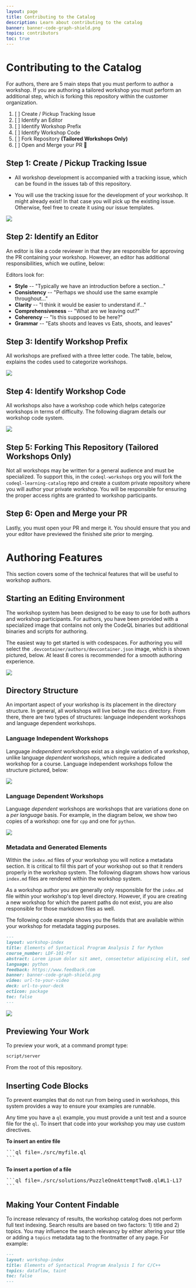 ```yaml
---
layout: page
title: Contributing to the Catalog
description: Learn about contributing to the catalog
banner: banner-code-graph-shield.png
topics: contributors
toc: true
---
```


# Contributing to the Catalog

For authors, there are 5 main steps that you must perform to author a workshop.
If you are authoring a tailored workshop you must perform an additional step,
which is forking this repository within the customer organization.

1. [ ] Create / Pickup Tracking Issue
2. [ ] Identify an Editor
3. [ ] Identify Workshop Prefix
4. [ ] Identify Workshop Code
5. [ ] Fork Repository **(Tailored Workshops Only)**
6. [ ] Open and Merge your PR :tada:

## Step 1: Create / Pickup Tracking Issue

- All workshop development is accompanied with a tracking issue, which can be
  found in the issues tab of this repository.

- You will use the tracking issue for the development of your workshop. It might
  already exist! In that case you will pick up the existing issue. Otherwise,
  feel free to create it using our issue templates.

<img src="/assets/images/issue-template.png">

## Step 2: Identify an Editor

An editor is like a code reviewer in that they are responsible for approving the
PR containing your workshop. However, an editor has additional
responsibilities, which we outline, below:

Editors look for:

- **Style** -- "Typically we have an introduction before a section..."
- **Consistency** -- "Perhaps we should use the same example throughout..."
- **Clarity** -- "I think it would be easier to understand if..."
- **Comprehensiveness** -- "What are we leaving out?"
- **Coherency** -- "Is this supposed to be here?"
- **Grammar** -- "Eats shoots and leaves vs Eats, shoots, and leaves"

## Step 3: Identify Workshop Prefix

All workshops are prefixed with a three letter code. The table, below, explains
the codes used to categorize workshops.

<img src="/assets/images/workshop-prefixes.png">

## Step 4: Identify Workshop Code

All workshops also have a workshop code which helps categorize workshops in
terms of difficulty. The following diagram details our workshop code system.

<img src="/assets/images/workshop-code.png">

## Step 5: Forking This Repository (Tailored Workshops Only)

Not all workshops may be written for a general audience and must be specialized.
To support this, in the `codeql-workshops` org you will fork the
`codeql-learning-catalog` repo and create a custom private repository where you
will author your private workshop. You will be responsible for ensuring the
proper access rights are granted to workshop participants.

## Step 6: Open and Merge your PR

Lastly, you must open your PR and merge it. You should ensure that you and your editor have
previewed the finished site prior to merging.

# Authoring Features

This section covers some of the technical features that will be useful to
workshop authors.

## Starting an Editing Environment

The workshop system has been designed to be easy to use for both authors and
workshop participants. For authors, you have been provided with a specialized
image that contains not only the CodeQL binaries but additional binaries and
scripts for authoring.

The easiest way to get started is with codespaces. For authoring you will select
the `.devcontainer/authors/devcontainer.json` image, which is shown pictured,
below. At least 8 cores is recommended for a smooth authoring experience.

<img src="/assets/images/codespaces.png">

## Directory Structure

An important aspect of your workshop is its placement in the directory
structure. In general, all workshops will live below the `docs` directory. From
there, there are two types of structures: language independent workshops and
language dependent workshops.

### Language Independent Workshops

Language _independent_ workshops exist as a single variation of a workshop,
unlike language _dependent_ workshops, which require a dedicated workshop for a
course. Language independent workshops follow the structure pictured, below:

<img src="/assets/images/language-independent-structure.png">

### Language Dependent Workshops

Language _dependent_ workshops are workshops that are variations done on a _per
language_ basis. For example, in the diagram below, we show two copies of a
workshop: one for `cpp` and one for `python`.

<img src="/assets/images/language-dependent-structure.png">

### Metadata and Generated Elements

Within the `index.md` files of your workshop you will notice a metadata section.
It is critical to fill this part of your workshop out so that it renders
properly in the workshop system. The following diagram shows how various
`index.md` files are rendered within the workshop system.

As a workshop author you are generally only responsible for the `index.md` file
within your workshop's top level directory. However, if you are creating a new
workshop for which the parent paths do not exist, you are also responsible for
those markdown files as well.

The following code example shows you the fields that are available within your
workshop for metadata tagging purposes.

```markdown
---
layout: workshop-index
title: Elements of Syntactical Program Analysis I for Python
course_number: LDF-101-PY
abstract: Lorem ipsum dolor sit amet, consectetur adipiscing elit, sed do eiusmod tempor incididunt ut labore et dolore magna aliqua. Blandit volutpat maecenas volutpat blandit. Ut morbi tincidunt augue interdum. Cursus eget nunc scelerisque viverra. Et tortor consequat id porta nibh venenatis cras sed felis. Ante metus dictum at tempor commodo ullamcorper. Aliquam purus sit amet luctus venenatis lectus magna.
language: python
feedback: https://www.feedback.com
banner: banner-code-graph-shield.png
video: url-to-your-video
deck: url-to-your-deck
octicon: package
toc: false
---
```

<img src="public/assets/images/metadata.png">

## Previewing Your Work

To preview your work, at a command prompt type:

```bash
script/server
```

From the root of this repository.

## Inserting Code Blocks

To prevent examples that do not run from being used in workshops, this system
provides a way to ensure your examples are runnable.

Any time you have a `ql` example, you must provide a unit test and a source file
for the `ql`. To insert that code into your workshop you may use custom
directives.

**To insert an entire file**

<pre>
```ql file=./src/myfile.ql
```
</pre>

**To insert a portion of a file**

<pre>
```ql file=./src/solutions/PuzzleOneAttemptTwoB.ql#L1-L17
```
</pre>

## Making Your Content Findable

To increase relevancy of results, the workshop catalog does not perform full
text indexing. Search results are based on two factors: 1) title and 2) topics.
You may influence the search relevancy by either altering your title or adding a
`topics` metadata tag to the frontmatter of any page. For example:

```markdown
---
layout: workshop-index
title: Elements of Syntactical Program Analysis I for C/C++
topics: dataflow, taint
toc: false
---
```
